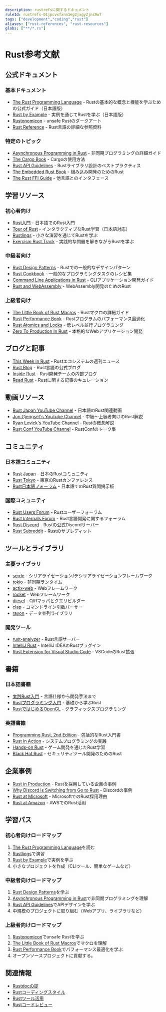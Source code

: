 ```yaml
---
description: rustrefsに関するドキュメント
ruleId: rustrefs-01jpcvxfxnn1eg2jxgy2jns9w7
tags: ["development","coding","rust"]
aliases: ["rust-references", "rust-resources"]
globs: ["**/*.rs"]
---
```


# Rust参考文献

## 公式ドキュメント

### 基本ドキュメント

- [The Rust Programming Language](https://doc.rust-jp.rs/book-ja/) - Rustの基本的な概念と機能を学ぶための公式ガイド（日本語版）
- [Rust by Example](https://doc.rust-jp.rs/rust-by-example-ja/) - 実例を通じてRustを学ぶ（日本語版）
- [Rustonomicon](https://doc.rust-lang.org/nomicon/) - unsafe Rustのダークアート
- [Rust Reference](https://doc.rust-lang.org/reference/) - Rust言語の詳細な参照資料

### 特定のトピック

- [Asynchronous Programming in Rust](https://rust-lang.github.io/async-book/) - 非同期プログラミングの詳細ガイド
- [The Cargo Book](https://doc.rust-lang.org/cargo/) - Cargoの使用方法
- [Rust API Guidelines](https://rust-lang.github.io/api-guidelines/) - Rustライブラリ設計のベストプラクティス
- [The Embedded Rust Book](https://docs.rust-embedded.org/book/) - 組み込み開発のためのRust
- [The Rust FFI Guide](https://michael-f-bryan.github.io/rust-ffi-guide/) - 他言語とのインタフェース

## 学習リソース

### 初心者向け

- [Rust入門](https://zenn.dev/mebiusbox/books/22d4c1ed9b0003) - 日本語でのRust入門
- [Tour of Rust](https://tourofrust.com/00_ja.html) - インタラクティブなRust学習（日本語対応）
- [Rustlings](https://github.com/rust-lang/rustlings) - 小さな演習を通じてRustを学ぶ
- [Exercism Rust Track](https://exercism.org/tracks/rust) - 実践的な問題を解きながらRustを学ぶ

### 中級者向け

- [Rust Design Patterns](https://rust-unofficial.github.io/patterns/) - Rustでの一般的なデザインパターン
- [Rust Cookbook](https://rust-lang-nursery.github.io/rust-cookbook/) - 一般的なプログラミングタスクのレシピ集
- [Command Line Applications in Rust](https://rust-cli.github.io/book/) - CLIアプリケーション開発ガイド
- [Rust and WebAssembly](https://rustwasm.github.io/docs/book/) - WebAssembly開発のためのRust

### 上級者向け

- [The Little Book of Rust Macros](https://danielkeep.github.io/tlborm/book/index.html) - Rustマクロの詳細ガイド
- [Rust Performance Book](https://nnethercote.github.io/perf-book/) - Rustプログラムのパフォーマンス最適化
- [Rust Atomics and Locks](https://marabos.nl/atomics/) - 低レベル並行プログラミング
- [Zero To Production In Rust](https://www.zero2prod.com/) - 本格的なWebアプリケーション開発

## ブログと記事

- [This Week in Rust](https://this-week-in-rust.org/) - Rustエコシステムの週刊ニュース
- [Rust Blog](https://blog.rust-lang.org/) - Rust言語の公式ブログ
- [Inside Rust](https://blog.rust-lang.org/inside-rust/) - Rust開発チームの内部ブログ
- [Read Rust](https://readrust.net/) - Rustに関する記事のキュレーション

## 動画リソース

- [Rust Japan YouTube Channel](https://www.youtube.com/channel/UCd8iY-kEHtaB8qt8MH--zGw) - 日本語のRust関連動画
- [Jon Gjengset's YouTube Channel](https://www.youtube.com/c/JonGjengset) - 中級〜上級者向けのRust解説
- [Ryan Levick's YouTube Channel](https://www.youtube.com/c/RyanLevicksVideos) - Rustの概念解説
- [Rust Conf YouTube Channel](https://www.youtube.com/channel/UCaYhcUwRBNscFNUKTjgPFiA) - RustConfのトーク集

## コミュニティ

### 日本語コミュニティ

- [Rust Japan](https://rust-jp.rs/) - 日本のRustコミュニティ
- [Rust Tokyo](https://rust.tokyo/) - 東京のRustカンファレンス
- [Rust日本語フォーラム](https://rust-jp.rs/forums/) - 日本語でのRust質問掲示板

### 国際コミュニティ

- [Rust Users Forum](https://users.rust-lang.org/) - Rustユーザーフォーラム
- [Rust Internals Forum](https://internals.rust-lang.org/) - Rust言語開発に関するフォーラム
- [Rust Discord](https://discord.gg/rust-lang) - Rustの公式Discordサーバー
- [Rust Subreddit](https://www.reddit.com/r/rust/) - Rustのサブレディット

## ツールとライブラリ

### 主要ライブラリ

- [serde](https://serde.rs/) - シリアライゼーション/デシリアライゼーションフレームワーク
- [tokio](https://tokio.rs/) - 非同期ランタイム
- [actix-web](https://actix.rs/) - Webフレームワーク
- [rocket](https://rocket.rs/) - Webフレームワーク
- [diesel](https://diesel.rs/) - O/Rマッパとクエリビルダー
- [clap](https://clap.rs/) - コマンドライン引数パーサー
- [rayon](https://github.com/rayon-rs/rayon) - データ並列ライブラリ

### 開発ツール

- [rust-analyzer](https://rust-analyzer.github.io/) - Rust言語サーバー
- [IntelliJ Rust](https://intellij-rust.github.io/) - IntelliJ IDEAのRustプラグイン
- [Rust Extension for Visual Studio Code](https://marketplace.visualstudio.com/items?itemName=rust-lang.rust-analyzer) - VSCodeのRust拡張

## 書籍

### 日本語書籍

- [実践Rust入門](https://www.amazon.co.jp/dp/4297105594) - 言語仕様から開発手法まで
- [Rustプログラミング入門](https://www.amazon.co.jp/dp/4798061700) - 基礎から学ぶRust
- [RustではじめるOpenGL](https://www.amazon.co.jp/dp/4873119235) - グラフィックスプログラミング

### 英語書籍

- [Programming Rust, 2nd Edition](https://www.oreilly.com/library/view/programming-rust-2nd/9781492052586/) - 包括的なRust入門書
- [Rust in Action](https://www.manning.com/books/rust-in-action) - システムプログラミングの実践
- [Hands-on Rust](https://pragprog.com/titles/hwrust/hands-on-rust/) - ゲーム開発を通じたRust学習
- [Black Hat Rust](https://kerkour.com/black-hat-rust) - セキュリティツール開発のためのRust

## 企業事例

- [Rust in Production](https://www.rust-lang.org/production) - Rustを採用している企業の事例
- [Why Discord is Switching from Go to Rust](https://discord.com/blog/why-discord-is-switching-from-go-to-rust) - Discordの事例
- [Rust at Microsoft](https://msrc-blog.microsoft.com/2019/07/22/why-rust-for-safe-systems-programming/) - MicrosoftでのRust採用理由
- [Rust at Amazon](https://aws.amazon.com/jp/blogs/opensource/why-aws-loves-rust-and-how-wed-like-to-help/) - AWSでのRust活用

## 学習パス

### 初心者向けロードマップ

1. [The Rust Programming Language](https://doc.rust-jp.rs/book-ja/)を読む
2. [Rustlings](https://github.com/rust-lang/rustlings)で演習
3. [Rust by Example](https://doc.rust-jp.rs/rust-by-example-ja/)で実例を学ぶ
4. 小さなプロジェクトを作成（CLIツール、簡単なゲームなど）

### 中級者向けロードマップ

1. [Rust Design Patterns](https://rust-unofficial.github.io/patterns/)を学ぶ
2. [Asynchronous Programming in Rust](https://rust-lang.github.io/async-book/)で非同期プログラミングを理解
3. [Rust API Guidelines](https://rust-lang.github.io/api-guidelines/)でAPIデザインを学ぶ
4. 中規模のプロジェクトに取り組む（Webアプリ、ライブラリなど）

### 上級者向けロードマップ

1. [Rustonomicon](https://doc.rust-lang.org/nomicon/)でunsafe Rustを学ぶ
2. [The Little Book of Rust Macros](https://danielkeep.github.io/tlborm/book/index.html)でマクロを理解
3. [Rust Performance Book](https://nnethercote.github.io/perf-book/)でパフォーマンス最適化を学ぶ
4. オープンソースプロジェクトに貢献する。

## 関連情報

- [Rustdocの掟](rustdoc.md)
- [Rustコーディングスタイル](ruststyle.md)
- [Rustツール活用](rusttools.md)
- [Rustコードレビュー](rustreview.md)
